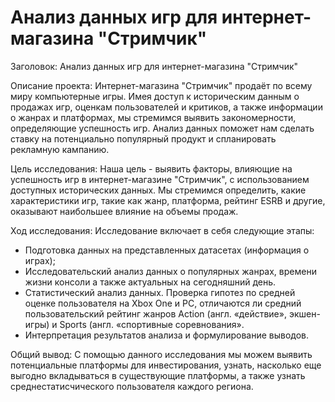 # Анализ данных игр для интернет-магазина "Стримчик" 

Заголовок: Анализ данных игр для интернет-магазина "Стримчик" 

Описание проекта: Интернет-магазина "Стримчик"  продаёт по всему миру компьютерные игры. Имея доступ к историческим данным о продажах игр, оценкам пользователей и критиков, а также информации о жанрах и платформах, мы стремимся выявить закономерности, определяющие успешность игр. Анализ данных поможет нам сделать ставку на потенциально популярный продукт и спланировать рекламную кампанию.

Цель исследования:  Наша цель - выявить факторы, влияющие на успешность игр в интернет-магазине "Стримчик", с использованием доступных исторических данных. Мы стремимся определить, какие характеристики игр, такие как жанр, платформа, рейтинг ESRB и другие, оказывают наибольшее влияние на объемы продаж.

Ход исследования: Исследование включает в себя следующие этапы:

- Подготовка данных на представленных датасетах (информация о играх);
- Исследовательский анализ данных о популярных жанрах, времени жизни консоли а также актуальных на сегодняшний день.
- Статистический анализ данных. Проверка гипотез по средней оценке пользователя на Xbox One и PC, отличаются ли cредний пользовательский рейтинг жанров Action (англ. «действие», экшен-игры) и Sports (англ. «спортивные соревнования».
- Интерпретация результатов анализа и формулирование выводов.

Общий вывод: С помощью данного исследования мы можем выявить потенциальные платформы для инвестирования, узнать, насколько еще выгодно вкладываться в существующие платформы, а также узнать среднестатисчического пользователя каждого региона.
